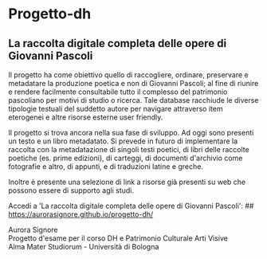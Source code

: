 # Progetto-dh
## La raccolta digitale completa delle opere di Giovanni Pascoli

Il progetto ha come obiettivo quello di raccogliere, ordinare, preservare e metadatare la produzione poetica e non di Giovanni Pascoli; al fine di riunire e rendere facilmente consultabile tutto il complesso del patrimonio pascoliano per motivi di studio o ricerca.
Tale database racchiude le diverse tipologie testuali del suddetto autore per navigare attraverso item eterogenei e altre risorse esterne user friendly.

Il progetto si trova ancora nella sua fase di sviluppo. Ad oggi sono presenti un testo e un libro metadatato. Si prevede in futuro di implementare la raccolta con la metadatazione di singoli testi poetici, di libri delle raccolte poetiche (es. prime edizioni), di carteggi, di documenti d'archivio come fotografie e altro, di appunti, e di traduzioni latine e greche.

Inoltre è presente una selezione di link a risorse già presenti su web che possono essere di supporto agli studi.

Accedi a 'La raccolta digitale completa delle opere di Giovanni Pascoli': ## https://aurorasignore.github.io/progetto-dh/

Aurora Signore  
Progetto d'esame per il corso DH e Patrimonio Culturale 
Arti Visive  
Alma Mater Studiorum - Università di Bologna


